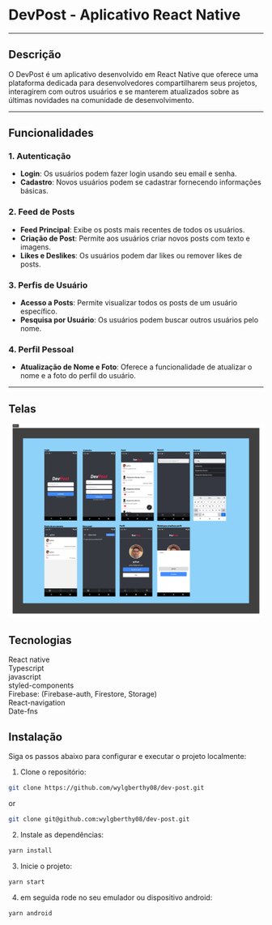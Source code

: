 # DevPost - Aplicativo React Native


---

## Descrição

O DevPost é um aplicativo desenvolvido em React Native que oferece uma plataforma dedicada para desenvolvedores compartilharem seus projetos, interagirem com outros usuários e se manterem atualizados sobre as últimas novidades na comunidade de desenvolvimento.

---

## Funcionalidades

### 1. Autenticação

- **Login**: Os usuários podem fazer login usando seu email e senha.
- **Cadastro**: Novos usuários podem se cadastrar fornecendo informações básicas.

### 2. Feed de Posts

- **Feed Principal**: Exibe os posts mais recentes de todos os usuários.
- **Criação de Post**: Permite aos usuários criar novos posts com texto e imagens.
- **Likes e Deslikes**: Os usuários podem dar likes ou remover likes de posts.

### 3. Perfis de Usuário

- **Acesso a Posts**: Permite visualizar todos os posts de um usuário específico.
- **Pesquisa por Usuário**: Os usuários podem buscar outros usuários pelo nome.

### 4. Perfil Pessoal

- **Atualização de Nome e Foto**: Oferece a funcionalidade de atualizar o nome e a foto do perfil do usuário.

---

## Telas

 ![Alt text](https://raw.githubusercontent.com/wylgberthy08/dev-post/main/src/screenshot/telas.png)

## Tecnologias
 React native <br>
 Typescript <br>
 javascript <br>
 styled-components <br>
 Firebase: (Firebase-auth, Firestore, Storage) <br>
 React-navigation <br>
 Date-fns
 

## Instalação

Siga os passos abaixo para configurar e executar o projeto localmente:

1. Clone o repositório:

```bash
git clone https://github.com/wylgberthy08/dev-post.git
```
or
```bash
git clone git@github.com:wylgberthy08/dev-post.git
```
2. Instale as dependências:
```bash
yarn install
```
3. Inicie o projeto:
```bash
yarn start
```
4. em seguida rode no seu emulador ou dispositivo android:
```bash
yarn android
```

